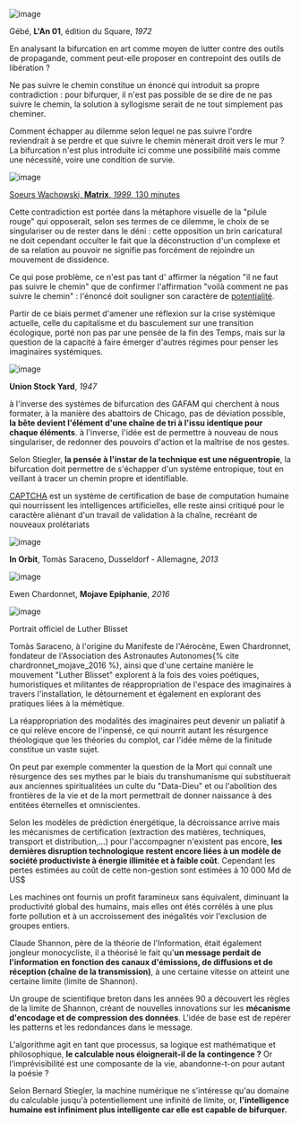 ![image](https://bifurcation.etxetxe.fr/images/LAn-01-extrait-31.jpg)

Gébé, **L'An 01**, édition du Square, _1972_

En analysant la bifurcation en art comme moyen de lutter contre des outils de propagande, comment peut-elle proposer en contrepoint des outils de libération ?

Ne pas suivre le chemin constitue un énoncé qui introduit sa propre contradiction : pour bifurquer, il n'est pas possible de se dire de ne pas suivre le chemin, la solution à syllogisme serait de ne tout simplement pas cheminer.

Comment échapper au dilemme selon lequel ne pas suivre l'ordre reviendrait à se perdre et que suivre le chemin mènerait droit vers le mur ? La bifurcation n'est plus introduite ici comme une possibilité mais comme une nécessité, voire une condition de survie.

![image](https://bifurcation.etxetxe.fr/images/pill.jpg)

[Soeurs Wachowski, **Matrix**, _1999_, 130 minutes](https://www.youtube.com/watch?v=TgfLNObfwLg)

Cette contradiction est portée dans la métaphore visuelle de la "pilule rouge" qui opposerait, selon ses termes de ce dilemme, le choix de se singulariser ou de rester dans le déni : cette opposition un brin caricatural ne doit cependant occulter le fait que la déconstruction d'un complexe et de sa relation au pouvoir ne signifie pas forcément de rejoindre un mouvement de dissidence.

Ce qui pose problème, ce n'est pas tant d' affirmer la négation "il ne faut pas suivre le chemin" que de confirmer l'affirmation "voilà comment ne pas suivre le chemin" : l'énoncé doit souligner son caractère de [potentialité](https://bifurcation.etxetxe.fr/7-annexes/lexique/).

Partir de ce biais permet d'amener une réflexion sur la crise systémique actuelle, celle du capitalisme et du basculement sur une transition écologique, porté non pas par une pensée de la fin des Temps, mais sur la question de la capacité à faire émerger d'autres régimes pour penser les imaginaires systémiques.

![image](https://bifurcation.etxetxe.fr/images/abattoirs.jpg)

**Union Stock Yard**, _1947_

à l'inverse des systèmes de bifurcation des GAFAM qui cherchent à nous formater, à la manière des abattoirs de Chicago, pas de déviation possible, **la bête devient l'élément d'une chaîne de tri à l'issu identique pour chaque éléments**. à l'inverse, l'idée est de permettre à nouveau de nous singulariser, de redonner des pouvoirs d'action et la maîtrise de nos gestes.

Selon Stiegler, **la pensée à l'instar de la technique est une néguentropie**, la bifurcation doit permettre de s'échapper d'un système entropique, tout en veillant à tracer un chemin propre et identifiable.

[CAPTCHA](https://www.google.com/recaptcha/about/) est un système de certification de base de computation humaine qui nourrissent les intelligences artificielles, elle reste ainsi critiqué pour le caractère aliénant d'un travail de validation à la chaîne, recréant de nouveaux prolétariats

![image](https://bifurcation.etxetxe.fr/images/saraceno.jpg)

**In Orbit**, Tomàs Saraceno, Dusseldorf - Allemagne, _2013_

![image](https://bifurcation.etxetxe.fr/images/ewen.jpg)

Ewen Chardonnet, **Mojave Epiphanie**, _2016_

![image](https://bifurcation.etxetxe.fr/images/luther.jpg)

Portrait officiel de Luther Blisset

Tomàs Saraceno, à l'origine du Manifeste de l'Aérocène, Ewen Chardronnet, fondateur de l'Association des Astronautes Autonomes{%  cite chardronnet_mojave_2016 %}, ainsi que d'une certaine manière le mouvement "Luther Blisset" explorent à la fois des voies poétiques, humoristiques et militantes de réappropriation de l'espace des imaginaires à travers l'installation, le détournement et également en explorant des pratiques liées à la mémétique.

La réappropriation des modalités des imaginaires peut devenir un paliatif à ce qui relève encore de l'inpensé, ce qui nourrit autant les résurgence théologique que les théories du complot, car l'idée même de la finitude constitue un vaste sujet.

On peut par exemple commenter la question de la Mort qui connaît une résurgence des ses mythes par le biais du transhumanisme qui substituerait aux anciennes spiritualitées un culte du "Data-Dieu" et ou l'abolition des frontières de la vie et de la mort permettrait de donner naissance à des entitées éternelles et omniscientes.

Selon les modèles de prédiction énergétique, la décroissance arrive mais les mécanismes de certification (extraction des matières, techniques, transport et distribution,...) pour l'accompagner n'existent pas encore, **les dernières disruption technologique restent encore liées à un modèle de société productiviste à énergie illimitée et à faible coût**. Cependant les pertes estimées au coût de cette non-gestion sont estimées à 10 000 Md de US$

Les machines ont fournis un profit faramineux sans équivalent, diminuant la productivité global des humains, mais elles ont étés corrélés à une plus forte pollution et à un accroissement des inégalités voir l'exclusion de groupes entiers.

Claude Shannon, père de la théorie de l'Information, était également jongleur monocycliste, il a théorisé le fait qu'**un message perdait de l'information en fonction des canaux d'émissions, de diffusions et de réception (chaîne de la transmission)**, à une certaine vitesse on atteint une certaine limite (limite de Shannon).

Un groupe de scientifique breton dans les années 90 a découvert les règles de la limite de Shannon, créant de nouvelles innovations sur les **mécanisme d'encodage et de compression des données**. L'idée de base est de repérer les patterns et les redondances dans le message.

L'algorithme agit en tant que processus, sa logique est mathématique et philosophique, **le calculable nous éloignerait-il de la contingence ?** Or l'imprévisibilité est une composante de la vie, abandonne-t-on pour autant la poésie ?

Selon Bernard Stiegler, la machine numérique ne s'intéresse qu'au domaine du calculable jusqu'à potentiellement une infinité de limite, or, **l'intelligence humaine est infiniment plus intelligente car elle est capable de bifurquer.**
